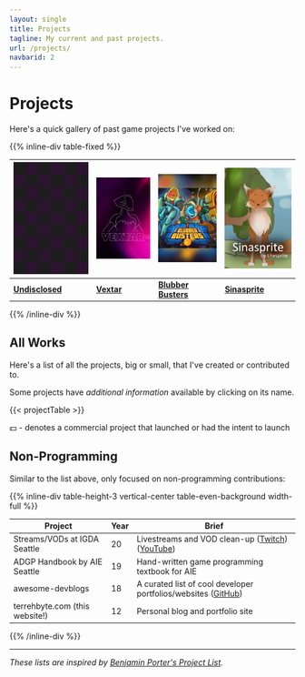 ```yaml
---
layout: single
title: Projects
tagline: My current and past projects.
url: /projects/
navbarid: 2
---
```


# Projects

Here's a quick gallery of past game projects I've worked on:

{{% inline-div table-fixed %}}

[![](undiscloseda/cover.webp)](undiscloseda) | [![](vextar/cover.webp)](vextar) | [![](blubberbusters/cover.webp)](blubberbusters) | [![](sinasprite/cover.webp)](sinasprite)
-----------------------------|------------------------|--------------------------------|---------------------------
[**Undisclosed**](undiscloseda)              | [**Vextar**](vextar)             | [**Blubber Busters**](blubberbusters)            | [**Sinasprite**](sinasprite)

{{% /inline-div %}}

## All Works

Here's a list of all the projects, big or small, that I've created or contributed to.

Some projects have _additional information_ available by clicking on its name.

{{< projectTable >}}

:dollar: - denotes a commercial project that launched or had the intent to launch

## Non-Programming

Similar to the list above, only focused on non-programming contributions:

{{% inline-div table-height-3 vertical-center table-even-background width-full %}}

Project                        | Year | Brief
-------------------------------|------|---------------------------------------------------------------------------------------------------------------------------------
Streams/VODs at IGDA Seattle   | 20   | Livestreams and VOD clean-up ([Twitch](https://twitch.tv/IGDASeattle)) ([YouTube](https://www.youtube.com/c/IGDASeattle/videos))
ADGP Handbook by AIE Seattle   | 19   | Hand-written game programming textbook for AIE
awesome-devblogs               | 18   | A curated list of cool developer portfolios/websites ([GitHub](https://github.com/terrehbyte/awesome-devblogs))
terrehbyte.com (this website!) | 12   | Personal blog and portfolio site

{{% /inline-div %}}

---

_These lists are inspired by [Benjamin Porter's Project List](https://bp.io/projects/)._
